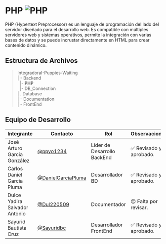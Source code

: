 # PHP ![PHP](https://img.shields.io/badge/PHP-777BB4?style=for-the-badge&logo=php&logoColor=white)


PHP (Hypertext Preprocessor) es un lenguaje de programación del lado del servidor diseñado para el desarrollo web. Es compatible con múltiples servidores web y sistemas operativos, permite la integración con varias bases de datos y se puede incrustar directamente en HTML para crear contenido dinámico.

## Estructura de Archivos

>IntegradoraI-Puppies-Waiting<br>
>| - Backend <br>
>&nbsp;&nbsp;|- **PHP**<br>
>&nbsp;&nbsp;|- DB_Connection<br>
>| . Database<br>
>| - Documentation<br>
>| - FrontEnd


## Equipo de Desarrollo

|Integrante|Contacto|Rol|Observaciones|
|------------|--------|---|---|
|José Arturo Garcia González|[@ppyo1234](https://github.com/ppyo1234)|Líder de Desarrollo BackEnd| ✅ Revisado y aprobado.|
|Carlos Daniel Garcia Pluma|[@DanielGarciaPluma](https://github.com/DanielGarciaPluma)|Desarrollador BD|✅ Revisado y aprobado.|
|Dulce Yadira Salvador Antonio|[@Dul220509](https://github.com/Dul220509)|Documentador|😔 Falta por revisar.|
|Sayurid Bautista Cruz|[@Sayuridbc](https://github.com/sayuridbc)|Desarrollador FrontEnd|✅ Revisado y aprobado.|
